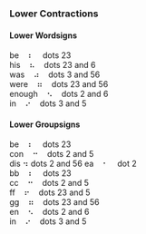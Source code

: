 ### Lower Contractions

#### Lower Wordsigns

be&nbsp;&nbsp;&nbsp;&nbsp;&#x2806;&nbsp;&nbsp;&nbsp;&nbsp;dots 23  
his&nbsp;&nbsp;&nbsp;&nbsp;&#x2826;&nbsp;&nbsp;&nbsp;&nbsp;dots 23 and 6  
was&nbsp;&nbsp;&nbsp;&nbsp;&#x2834;&nbsp;&nbsp;&nbsp;&nbsp;dots 3 and 56  
were&nbsp;&nbsp;&nbsp;&nbsp;&#x2836;&nbsp;&nbsp;&nbsp;&nbsp;dots 23 and 56  
enough&nbsp;&nbsp;&nbsp;&nbsp;&#x2822;&nbsp;&nbsp;&nbsp;&nbsp;dots 2 and 6  
in&nbsp;&nbsp;&nbsp;&nbsp;&#x2814;&nbsp;&nbsp;&nbsp;&nbsp;dots 3 and 5  

#### Lower Groupsigns

be&nbsp;&nbsp;&nbsp;&nbsp;&#x2806;&nbsp;&nbsp;&nbsp;&nbsp;dots 23  
con&nbsp;&nbsp;&nbsp;&nbsp;&#x2812;&nbsp;&nbsp;&nbsp;&nbsp;dots 2 and 5  
dis	&#x2832;	dots 2 and 56
ea&nbsp;&nbsp;&nbsp;&nbsp;&#x2802;&nbsp;&nbsp;&nbsp;&nbsp;dot 2  
bb&nbsp;&nbsp;&nbsp;&nbsp;&#x2806;&nbsp;&nbsp;&nbsp;&nbsp;dots 23  
cc&nbsp;&nbsp;&nbsp;&nbsp;&#x2812;&nbsp;&nbsp;&nbsp;&nbsp;dots 2 and 5  
ff&nbsp;&nbsp;&nbsp;&nbsp;&#x2816;&nbsp;&nbsp;&nbsp;&nbsp;dots 23 and 5  
gg&nbsp;&nbsp;&nbsp;&nbsp;&#x2836;&nbsp;&nbsp;&nbsp;&nbsp;dots 23 and 56  
en&nbsp;&nbsp;&nbsp;&nbsp;&#x2822;&nbsp;&nbsp;&nbsp;&nbsp;dots 2 and 6  
in&nbsp;&nbsp;&nbsp;&nbsp;&#x2814;&nbsp;&nbsp;&nbsp;&nbsp;dots 3 and 5  
